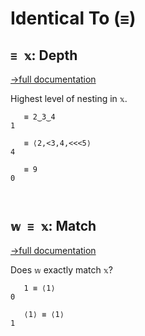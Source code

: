 # Identical To (`≡`)

## `≡ 𝕩`: Depth
[→full documentation](https://mlochbaum.github.io/BQN/doc/depth.html)

Highest level of nesting in `𝕩`.

```bqn
   ≡ 2‿3‿4
1

   ≡ ⟨2,<3,4,<<<5⟩
4

   ≡ 9
0



```
## `𝕨 ≡ 𝕩`: Match
[→full documentation](https://mlochbaum.github.io/BQN/doc/match.html)

Does `𝕨` exactly match `𝕩`?

```bqn
   1 ≡ ⟨1⟩
0

   ⟨1⟩ ≡ ⟨1⟩
1
```
